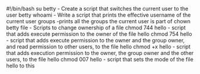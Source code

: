 #!/bin/bash
su betty - Create a script that switches the current user to the user betty
whoami - Write a script that prints the effective username of the current user
groups -prints all the groups the current user is part of
chown betty file - Scripts to change ownership of a file
chmod 744 hello - script that adds execute permission to the owner of the file hello
chmod 754 hello - script that adds execute permission to the owner and the group owner, and read permission to other users, to the file hello
chmod +x hello - script that adds execution permission to the owner, the group owner and the other users, to the file hello
chmod 007 hello -  script that sets the mode of the file hello to this
